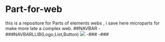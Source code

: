 # Part-for-web
this is a repositore for Parts of elements webs , i save here microparts for make more late a complex web.
##NAVBAR
-###NAVBARLLIB(Logo,List,Button)
![](https://i.imgur.com/9QGjTC4.png)
-###
-###
